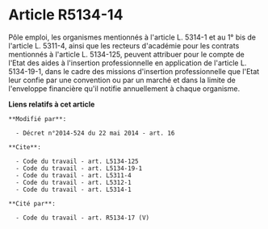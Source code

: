 # Article R5134-14

Pôle emploi, les organismes mentionnés à l'article L. 5314-1 et au 1° bis de l'article L. 5311-4, ainsi que les recteurs
d'académie pour les contrats mentionnés à l'article L. 5134-125, peuvent attribuer pour le compte de l'Etat des aides à
l'insertion professionnelle en application de l'article L. 5134-19-1, dans le cadre des missions d'insertion professionnelle
que l'Etat leur confie par une convention ou par un marché et dans la limite de l'enveloppe financière qu'il notifie
annuellement à chaque organisme.

**Liens relatifs à cet article**

	**Modifié par**:

	  - Décret n°2014-524 du 22 mai 2014 - art. 16

	**Cite**:

	  - Code du travail - art. L5134-125
	  - Code du travail - art. L5134-19-1
	  - Code du travail - art. L5311-4
	  - Code du travail - art. L5312-1
	  - Code du travail - art. L5314-1

	**Cité par**:

	  - Code du travail - art. R5134-17 (V)
